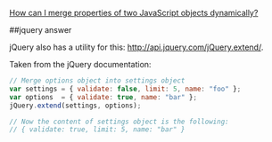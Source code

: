 [How can I merge properties of two JavaScript objects dynamically?](http://stackoverflow.com/questions/171251/how-can-i-merge-properties-of-two-javascript-objects-dynamically)


##jquery answer

jQuery also has a utility for this: http://api.jquery.com/jQuery.extend/.

Taken from the jQuery documentation:

```js
// Merge options object into settings object
var settings = { validate: false, limit: 5, name: "foo" };
var options  = { validate: true, name: "bar" };
jQuery.extend(settings, options);

// Now the content of settings object is the following:
// { validate: true, limit: 5, name: "bar" }
```